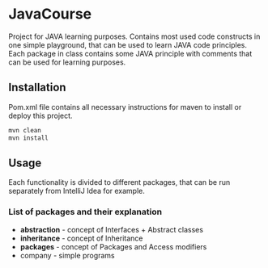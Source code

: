 # JavaCourse
Project for JAVA learning purposes. 
Contains most used code constructs in one simple playground, that can be used to learn JAVA code principles.
Each package in class contains some JAVA principle with comments that can be used for learning purposes.

## Installation
Pom.xml file contains all necessary instructions for maven to install or deploy this project.
```bash
mvn clean
mvn install
```

## Usage
Each functionality is divided to different packages, that can be run separately from IntelliJ Idea for example.

### List of packages and their explanation
- **abstraction** - concept of Interfaces + Abstract classes
- **inheritance** - concept of Inheritance
- **packages**    - concept of Packages and Access modifiers
- company     - simple programs